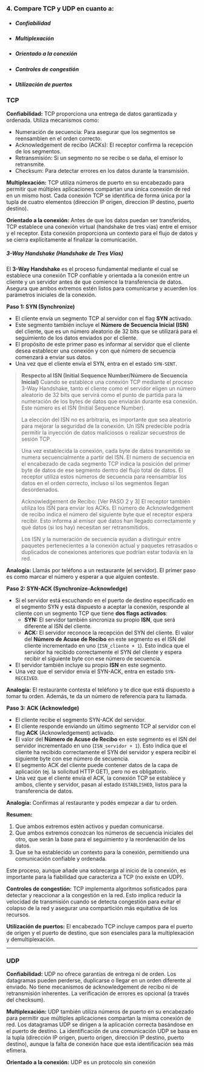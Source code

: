 ### 4. Compare TCP y UDP en cuanto a:

- ##### Confiabilidad
- ##### Multiplexación
- ##### Orientado a la conexión
- ##### Controles de congestión
- ##### Utilización de puertos

### TCP

**Confiabilidad:** TCP proporciona una entrega de datos garantizada y ordenada. Utiliza mecanismos como:

- Numeración de secuencia: Para asegurar que los segmentos se reensamblen en el orden correcto.
- Acknowledgement de recibo (ACKs): El receptor confirma la recepción de los segmentos.
- Retransmisión: Si un segmento no se recibe o se daña, el emisor lo retransmite.
- Checksum: Para detectar errores en los datos durante la transmisión.

**Multiplexación:** TCP utiliza números de puerto en su encabezado para permitir que múltiples aplicaciones compartan una única conexión de red en un mismo host. Cada conexión TCP se identifica de forma única por la tupla de cuatro elementos (dirección IP origen, direccion IP destino, puerto destino).

**Orientado a la conexión:** Antes de que los datos puedan ser transferidos, TCP establece una conexión virtual (handshake de tres vías) entre el emisor y el receptor. Esta conexión proporciona un contexto para el flujo de datos y se cierra explícitamente al finalizar la comunicación.

##### 3-Way Handshake (Handshake de Tres Vías)

El **3-Way Handshake** es el proceso fundamental mediante el cual se establece una conexión TCP confiable y orientada a la conexión entre un cliente y un servidor antes de que comience la transferencia de datos. Asegura que ambos extremos estén listos para comunicarse y acuerden los parámetros iniciales de la conexión.

**Paso 1: SYN (Synchronize)**

- El cliente envía un segmento TCP al servidor con el flag **SYN** activado.
- Este segmento también incluye el **Número de Secuencia Inicial (ISN)** del cliente, que es un número aleatorio de 32 bits que se utilizará para el seguimiento de los datos enviados por el cliente.
- El propósito de este primer paso es informar al servidor que el cliente desea establecer una conexión y con qué número de secuencia comenzará a enviar sus datos.
- Una vez que el cliente envía el SYN, entra en el estado `SYN-SENT`.

>**Respecto al ISN (Initial Sequence Number/Número de Secuencia Inicial)**
>Cuando se establece una conexión TCP mediante el proceso 3-Way Handshake, tanto el cliente como el servidor eligen un número aleatorio de 32 bits que servirá como el punto de partida para la numeración de los bytes de datos que enviarán durante esa conexión. Este número es el ISN (Initial Sequence Number).
>
>La elección del ISN no es arbitraria, es importante que sea aleatorio para mejorar la seguridad de la conexión. Un ISN predecible podría permitir la inyección de datos maliciosos o realizar secuestros de sesión TCP.
>
>Una vez establecida la conexión, cada byte de datos transmitido se numera secuencialmente a partir del ISN. El número de secuencia en el encabezado de cada segmento TCP indica la posición del primer byte de datos de ese segmento dentro del flujo total de datos. El receptor utiliza estos números de secuencia para reensamblar los datos en el orden correcto, incluso si los segmentos llegan desordenados.
>
>Acknowledgement de Recibo: [Ver PASO 2 y 3] El receptor también utiliza los ISN para enviar los ACKs. El número de Acknowledgement de recibo indica el número del siguiente byte que el receptor espera recibir. Esto informa al emisor qué datos han llegado correctamente y qué datos (si los hay) necesitan ser retransmitidos.
>
>Los ISN y la numeración de secuencia ayudan a distinguir entre paquetes pertenecientes a la conexión actual y paquetes retrasados o duplicados de conexiones anteriores que podrían estar todavía en la red.

**Analogía:** Llamás por teléfono a un restaurante (el servidor). El primer paso es como marcar el número y esperar a que alguien conteste.

**Paso 2: SYN-ACK (Synchronize-Acknowledge)**

- Si el servidor está escuchando en el puerto de destino especificado en el segmento SYN y está dispuesto a aceptar la conexión, responde al cliente con un segmento TCP que tiene **dos flags activados**:
    - **SYN:** El servidor también sincroniza su propio **ISN**, que será diferente al ISN del cliente.
    - **ACK:** El servidor reconoce la recepción del SYN del cliente. El valor del **Número de Acuse de Recibo** en este segmento es el ISN del cliente incrementado en uno (`ISN_cliente + 1`). Esto indica que el servidor ha recibido correctamente el SYN del cliente y espera recibir el siguiente byte con ese número de secuencia.
- El servidor también incluye su propio **ISN** en este segmento.
- Una vez que el servidor envía el SYN-ACK, entra en estado `SYN-RECEIVED`.

**Analogía:** El restaurante contesta el teléfono y te dice que está dispuesto a tomar tu orden. Además, te da un número de referencia para tu llamada.

**Paso 3: ACK (Acknowledge)**

- El cliente recibe el segmento SYN-ACK del servidor.
- El cliente responde enviando un último segmento TCP al servidor con el flag **ACK** (Acknowledgement) activado.
- El valor del **Número de Acuse de Recibo** en este segmento es el ISN del servidor incrementado en uno (`ISN_servidor + 1`). Esto indica que el cliente ha recibido correctamente el SYN del servidor y espera recibir el siguiente byte con ese número de secuencia.
- El segmento ACK del cliente puede contener datos de la capa de aplicación (ej. la solicitud HTTP GET), pero no es obligatorio.
- Una vez que el cliente envía el ACK, la conexión TCP se establece y ambos, cliente y servidor, pasan al estado `ESTABLISHED`, listos para la transferencia de datos.

**Analogía:** Confirmas al restaurante y podés empezar a dar tu orden.

**Resumen:**

1.  Que ambos extremos estén activos y puedan comunicarse.
2.  Que ambos extremos conozcan los números de secuencia iniciales del otro, que serán la base para el seguimiento y la reordenación de los datos.
3.  Que se ha establecido un contexto para la conexión, permitiendo una comunicación confiable y ordenada.

Este proceso, aunque añade una sobrecarga al inicio de la conexión, es importante para la fiabilidad que caracteriza a TCP (no existe en UDP).

**Controles de congestión:** TCP implementa algoritmos sofisticados para detectar y reaccionar a la congestión en la red. Esto implica reducir la velocidad de transmisión cuando se detecta congestión para evitar el colapso de la red y asegurar una compartición más equitativa de los recursos.

**Utilización de puertos:** El encabezado TCP incluye campos para el puerto de origen y el puerto de destino, que son esenciales para la multiplexación y demultiplexación.

---

### UDP

**Confiabilidad:** UDP no ofrece garantías de entrega ni de orden. Los datagramas pueden perderse, duplicarse o llegar en un orden diferente al enviado. No tiene mecanismos de acknowledgement de recibo ni de retransmisión inherentes. La verificación de errores es opcional (a través del checksum).

**Multiplexación:** UDP también utiliza números de puerto en su encabezado para permitir que múltiples aplicaciones compartan la misma conexión de red. Los datagramas UDP se dirigen a la aplicación correcta basándose en el puerto de destino. La identificación de una comunicación UDP se basa en la tupla (dirección IP origen, puerto origen, dirección IP destino, puerto destino), aunque la falta de conexión hace que esta identificación sea más efímera.

**Orientado a la conexión:** UDP es un protocolo sin conexión